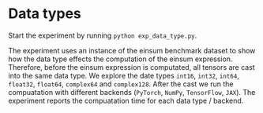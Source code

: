 # Data types

Start the experiment by running `python exp_data_type.py`.

The experiment uses an instance of the einsum benchmark dataset to show how the data type effects the computation of the einsum expression. Therefore, before the einsum expression is computated, all tensors are cast into the same data type. We explore the date types `int16`, `int32`, `int64`, `float32`, `float64`, `complex64` and `complex128`. After the cast we run the compuatation with different backends (`PyTorch`, `NumPy`, `TensorFlow`, `JAX`). The experiment reports the compuatation time for each data type / backend.